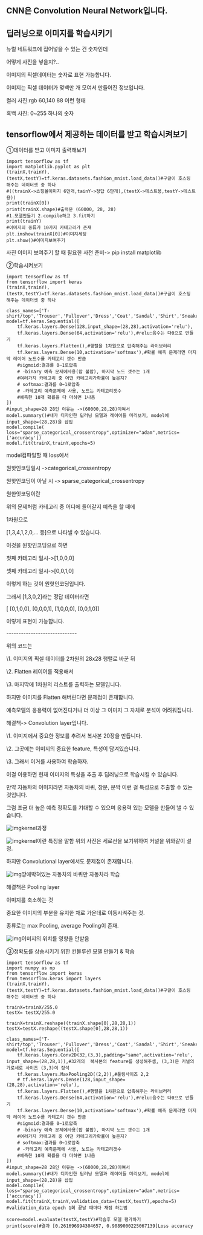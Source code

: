 ## CNN은 Convolution Neural Network입니다.

## 딥러닝으로 이미지를 학습시키기

 

뉴럴 네트워크에 집어넣을 수 있는 건 숫자인데

어떻게 사진을 넣을지?..

이미지의 픽셀데이터는 숫자로 표현 가능합니다.

이미지는 픽셀 데이터가 몇백만 개 모여서 만들어진 정보입니다.

컬러 사진:rgb 60,140 88 이런 형태

흑백 사진: 0~255 하나의 숫자

 

 

## tensorflow에서 제공하는 데이터를 받고 학습시켜보기

①데이터를 받고 이미지 출력해보기

```
import tensorflow as tf
import matplotlib.pyplot as plt
(trainX,trainY),(testX,testY)=tf.keras.datasets.fashion_mnist.load_data()#구글이 호스팅 해주는 데이터셋 중 하나
#((trainX->쇼핑몰이미지 6만개,tainY->정답 6만개),(testX->테스트용,testY->테스트용))
print(trainX[0])
print(trainX.shape)#출력문 (60000, 28, 28)
#1.모델만들기 2.compile하고 3.fit하기
print(trainY)
#이미지의 종류가 10가지 카테고리가 존재
plt.imshow(trainX[0])#이미지세팅
plt.show()#이미지보여주기
```

사진 이미지 보여주기 할 때 필요한 사전 준비-> pip install matplotlib

②학습시켜보기

```
import tensorflow as tf
from tensorflow import keras
(trainX,trainY),(testX,testY)=tf.keras.datasets.fashion_mnist.load_data()#구글이 호스팅 해주는 데이터셋 중 하나

class_names=['T-shirt/top','Trouser','Pullover','Dress','Coat','Sandal','Shirt','Sneaker','Bag','Ankleboot']
model=tf.keras.Sequential([
    tf.keras.layers.Dense(128,input_shape=(28,28),activation='relu'),
    tf.keras.layers.Dense(64,activation='relu'),#relu:음수는 다0으로 만들기
    tf.keras.layers.Flatten(),#행렬을 1차원으로 압축해주는 라이브러리
    tf.keras.layers.Dense(10,activation='softmax'),#확률 예측 문제라면 마지막 레이어 노드수를 카테고리 갯수 만큼
    #sigmoid:결과를 0~1로압축
    # -binary 예측 문제에사용(합 불합), 마지막 노드 갯수는 1개
    #여러가지 카테고리 중 어떤 카테고리가확률이 높은지?
    # softmax:결과를 0~1로압축
    # -카테고리 예측문제에 사용, 노드는 카테고리갯수
    #예측한 10개 확률을 다 더하면 1나옴
])
#input_shape=28 28인 이유는 ->(60000,28,28)이여서
model.summary()#내가 디자인한 딥러닝 모델과 레이어들 미리보기, model에 input_shape=(28,28)을 삽입
model.compile( loss="sparse_categorical_crossentropy",optimizer="adam",metrics=['accuracy'])
model.fit(trainX,trainY,epochs=5)
```

model컴파일할 때 loss에서 

원핫인코딩일시 ->categorical_crossentropy

원핫인코딩이 아닐 시 -> sparse_categorical_crossentropy

원한잇코딩이란 

위의 문제처럼 카테고리 중 어디에 들어갈지 예측을 할 때에 

1차원으로

[1,3,4,1,2,0,... 등]으로 나타낼 수 있습니다.

이것을 원핫인코딩으로 하면

첫째 카테고리 일시->[1,0,0,0]

셋째 카테고리 일시->[0,0,1,0]

이렇게 하는 것이 원핫인코딩입니다.

그래서 [1,3,0,2]라는 정답 데이터라면

[ [0,1,0,0], [0,0,0,1], [1,0,0,0], [0,0,1,0]]

이렇게 표현이 가능합니다.

\-----------------------------

위의 코드는 

\1. 이미지의 픽셀 데이터를 2차원의 28x28 행렬로 바꾼 뒤 

\2. Flatten 레이어를 적용해서

\3. 마지막에 1차원의 리스트를 출력하는 모델입니다.

하지만 이미지를 Flatten 해버린다면 문제점이 존재합니다.

예측모델의 응용력이 없어진다거나 더 이상 그 이미지 그 자체로 분석이 어려워집니다.

 

해결책-> Convolution layer입니다.

\1. 이미지에서 중요한 정보를 추려서 복사본 20장을 만듭니다.

\2. 그곳에는 이미지의 중요한 feature, 특성이 담겨있습니다.

\3. 그래서 이거를 사용하여 학습하자.

이걸 이용하면 현재 이미지의 특성을 추출 후 딥러닝으로 학습시킬 수 있습니다.

만약 자동차의 이미지라면 자동차의 바퀴, 창문, 문짝 이런 걸 특성으로 추출할 수 있는 것입니다.

그럼 조금 더 높은 예측 정확도를 기대할 수 있으며 응용력 있는 모델을 만들어 낼 수 있습니다.



![img](https://blog.kakaocdn.net/dn/K2Ihe/btrdz85ZpEo/ku6RXWP7YHZ9KoCd4zeK6K/img.png)kernel과정

![img](https://blog.kakaocdn.net/dn/dojkpy/btrdru3gekD/5dlLzoXwinYMd5saQM98UK/img.png)kernel이란 특징을 말함 위의 사진은 세로선을 보기위하여 커널을 위와같이 설정.



하지만 Convolutional layer에서도 문제점이 존재합니다.



![img](https://blog.kakaocdn.net/dn/czqvBf/btrdwSXb3sE/hWFUsWPyAVoQrGDnNNne8k/img.png)땅에박혀있는 자동차의 바퀴만 자동차라 학습



해결책은 Pooling layer

이미지를 축소하는 것

중요한 이미지의 부분을 유지한 채로 가운데로 이동시켜주는 것.

종류로는 max Pooling, average Pooling이 존재.



![img](https://blog.kakaocdn.net/dn/DVRJu/btrdEjZO4es/v5CwA53vfavoGQkPMAdx71/img.png)이미지의 위치를 영향을 안받음



 

③정확도를 상승시키기 위한 컨볼루션 모델 만들기 & 학습

```
import tensorflow as tf
import numpy as np
from tensorflow import keras
from tensorflow.keras import layers
(trainX,trainY),(testX,testY)=tf.keras.datasets.fashion_mnist.load_data()#구글이 호스팅 해주는 데이터셋 중 하나

trainX=trainX/255.0
testX= testX/255.0

trainX=trainX.reshape((trainX.shape[0],28,28,1))
testX=testX.reshape((testX.shape[0],28,28,1))

class_names=['T-shirt/top','Trouser','Pullover','Dress','Coat','Sandal','Shirt','Sneaker','Bag','Ankleboot']
model=tf.keras.Sequential([
    tf.keras.layers.Conv2D(32,(3,3),padding="same",activation='relu', input_shape=(28,28,1)),#32개의  복사본의 feature를 생성해주셈, (3,3)은 커널의 가로세로 사이즈 (3,3)이 정석
    tf.keras.layers.MaxPooling2D((2,2)),#풀링사이즈 2,2
    # tf.keras.layers.Dense(128,input_shape=(28,28),activation='relu'),
    tf.keras.layers.Flatten(),#행렬을 1차원으로 압축해주는 라이브러리
    tf.keras.layers.Dense(64,activation='relu'),#relu:음수는 다0으로 만들기
    tf.keras.layers.Dense(10,activation='softmax'),#확률 예측 문제라면 마지막 레이어 노드수를 카테고리 갯수 만큼
    #sigmoid:결과를 0~1로압축
    # -binary 예측 문제에사용(합 불합), 마지막 노드 갯수는 1개
    #여러가지 카테고리 중 어떤 카테고리가확률이 높은지?
    # softmax:결과를 0~1로압축
    # -카테고리 예측문제에 사용, 노드는 카테고리갯수
    #예측한 10개 확률을 다 더하면 1나옴
])
#input_shape=28 28인 이유는 ->(60000,28,28)이여서
model.summary()#내가 디자인한 딥러닝 모델과 레이어들 미리보기, model에 input_shape=(28,28)을 삽입
model.compile( loss="sparse_categorical_crossentropy",optimizer="adam",metrics=['accuracy'])
model.fit(trainX,trainY,validation_data=(testX,testY),epochs=5)
#validation_data epoch 1회 끝날 때마다 채점 하는법

score=model.evaluate(testX,testY)#학습후 모델 평가하기
print(score)#결과 [0.261696994304657, 0.9089000225067139]Loss accuracy
```

 